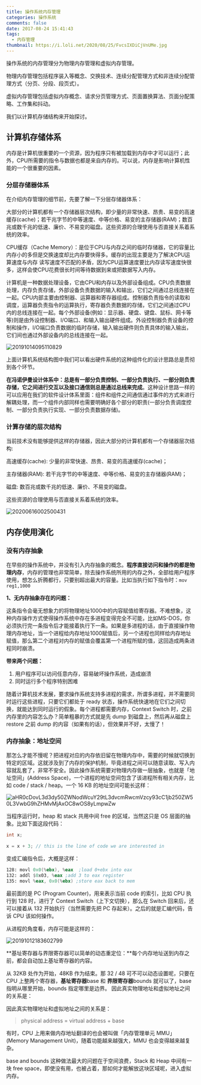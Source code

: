 ```yaml
---
title: 操作系统内存管理
categories: 操作系统
comments: false
date: 2017-08-24 15:41:43
tags:
  - 内存管理
thumbnail: https://i.loli.net/2020/08/25/FvcsIXDiCjVnUMe.jpg
---
```


操作系统的内存管理分为物理内存管理和虚拟内存管理。

物理内存管理包括程序装入等概念、交换技术、连续分配管理方式和非连续分配管理方式（分页、分段、段页式）。

虚拟内存管理包括虚拟内存概念、请求分页管理方式、页面置换算法、页面分配策略、工作集和抖动。

我们以计算机存储结构来开始探讨。
<!--more-->

## 计算机存储体系
内存是计算机很重要的一个资源，因为程序只有被加载到内存中才可以运行；此外，CPU所需要的指令与数据也都是来自内存的。可以说，内存是影响计算机性能的一个很重要的因素。

### 分层存储器体系
在介绍内存管理的细节前，先要了解一下分层存储器体系：

大部分的计算机都有一个存储器层次结构，即少量的非常快速、昂贵、易变的高速缓存(cache)；若干兆字节的中等速度、中等价格、易变的主存储器(RAM)；数百兆或数千兆的低速、廉价、不易变的磁盘。这些资源的合理使用与否直接关系着系统的效率。

CPU缓存（Cache Memory）：是位于CPU与内存之间的临时存储器，它的容量比内存小的多但是交换速度却比内存要快得多。缓存的出现主要是为了解决CPU运算速度与内存 读写速度不匹配的矛盾，因为CPU运算速度要比内存读写速度快很多，这样会使CPU花费很长时间等待数据到来或把数据写入内存。

计算机是一种数据处理设备，它由CPU和内存以及外部设备组成。CPU负责数据处理，内存负责存储，外部设备负责数据的输入和输出，它们之间通过总线连接在一起。CPU内部主要由控制器、运算器和寄存器组成。控制器负责指令的读取和调度，运算器负责指令的运算执行，寄存器负责数据的存储，它们之间通过CPU内的总线连接在一起。每个外部设备(例如：显示器、硬盘、键盘、鼠标、网卡等等)则是由外设控制器、I/O端口、和输入输出硬件组成。外设控制器负责设备的控制和操作，I/O端口负责数据的临时存储，输入输出硬件则负责具体的输入输出，它们间也通过外部设备内的总线连接在一起。

![20191014095110829](https://i.loli.net/2020/08/25/4hBHAztiTFZW9y1.png)

上面计算机系统结构图中我们可以看出硬件系统的这种组件化的设计思路总是贯彻到各个环节。

**在冯诺伊曼设计体系中：总是有一部分负责控制、一部分负责执行、一部分则负责存储，它之间进行交互以及接口通信则总是通过总线来完成**。这种设计思路一样的可以应用在我们的软件设计体系里面：组件和组件之间通信通过事件的方式来进行解耦处理，而一个组件内部同样也需要明确好各个部分的职责(一部分负责调度控制、一部分负责执行实现、一部分负责数据存储)。



### 计算存储的层次结构

当前技术没有能够提供这样的存储器，因此大部分的计算机都有一个存储器层次结构:

高速缓存(cache): 少量的非常快速、昂贵、易变的高速缓存(cache)；

主存储器(RAM): 若干兆字节的中等速度、中等价格、易变的主存储器(RAM)；

磁盘: 数百兆或数千兆的低速、廉价、不易变的磁盘。

这些资源的合理使用与否直接关系着系统的效率。

 ![20200616002500431](https://i.loli.net/2020/08/25/TkhiHs5lWJj6Kg9.png)

## 内存使用演化

### 没有内存抽象

在早些的操作系统中，并没有引入内存抽象的概念。**程序直接访问和操作的都是物理内存**，内存的管理也非常简单，除去操作系统所用的内存之外，全部给用户程序使用，想怎么折腾都行，只要别超出最大的容量。比如当执行如下指令时：`mov reg1,1000`

**1、无内存抽象存在的问题：**

这条指令会毫无想象力的将物理地址1000中的内容赋值给寄存器。不难想象，这种内存操作方式使得操作系统中存在多进程变得完全不可能，比如MS-DOS，你必须执行完一条指令后才能接着执行下一条。如果是多进程的话，由于直接操作物理内存地址，当一个进程给内存地址1000赋值后，另一个进程也同样给内存地址赋值，那么第二个进程对内存的赋值会覆盖第一个进程所赋的值，这回造成两条进程同时崩溃。

**带来两个问题：**

1. 用户程序可以访问任意内存，容易破坏操作系统，造成崩溃
2. 同时运行多个程序特别困难

随着计算机技术发展，要求操作系统支持多进程的需求，所谓多进程，并不需要同时运行这些进程，只要它们都处于 ready 状态，操作系统快速地在它们之间切换，就能达到同时运行的假象。每个进程都需要内存，Context Switch 时，之前内存里的内容怎么办？简单粗暴的方式就是先 dump 到磁盘上，然后再从磁盘上 restore 之前 dump 的内容（如果有的话），但效果并不好，太慢了！

### 内存抽象：地址空间

那怎么才能不慢呢？把进程对应的内存依旧留在物理内存中，需要的时候就切换到特定的区域。这就涉及到了内存的保护机制，毕竟进程之间可以随意读取、写入内容就乱套了，非常不安全。因此操作系统需要对物理内存做一层抽象，也就是「地址空间」(Address Space)，一个进程的地址空间包含了该进程所有相关内存，比如 code / stack / heap。一个 16 KB 的地址空间可能长这样：

![aHR0cDovL3d3dy50ZWNodWcuY29tL3dvcmRwcmVzcy93cC1jb250ZW50L3VwbG9hZHMvMjAxOC8wOS8yLmpwZw](https://i.loli.net/2020/08/25/CxqIod9BtTOuYKA.jpg)

当程序运行时，heap 和 stack 共用中间 free 的区域，当然这只是 OS 层面的抽象。比如下面这段代码：

```c
int x;
 
x = x + 3; // this is the line of code we are interested in
```

变成汇编指令后，大概是这样：

```asm
128: movl 0x0(%ebx), %eax  ;load 0+ebx into eax
132: addl $0x03, %eax ;add 3 to eax register
135: movl %eax, 0x0(%ebx) ;store eax back to mem
```

最前面的是 PC (Program Counter)，用来表示当前 code 的索引，比如 CPU 执行到 128 时，进行了 Context Switch（上下文切换），那么在 Switch 回来后，还可以接着从 132 开始执行（当然需要先把 PC 存起来）。之后的就是汇编代码，告诉 CPU 该如何操作。

从进程的角度看，内存可能是这样的：

![20191012183602799](https://i.loli.net/2020/08/25/xZ4tQLTicmazWGf.png)

**基址寄存器与界限寄存器可以简单的动态重定位：**每个内存地址送到内存之前，都会自动加上基址寄存器的内容。

从 32KB 处作为开始，48KB 作为结束。那 32 / 48 可不可以动态设置呢，只要在 CPU 上整两个寄存器，**基址寄存器**base 和 **界限寄存器**bounds 就可以了，base 指明从哪里开始，bounds 指定哪里是边界。 因此真实物理地址和虚拟地址之间的关系是：

因此真实物理地址和虚拟地址之间的关系是：

> physical address = virtual address + base

有时，CPU 上用来做内存地址翻译的也会被叫做「内存管理单元 MMU」(Memory Management Unit)，随着功能越来越强大，MMU 也会变得越来越复杂。

base and bounds 这种做法最大的问题在于空间浪费，Stack 和 Heap 中间有一块 free space，即使没有用，也被占着，那如何才能解放这块区域呢，进入虚拟内存。


